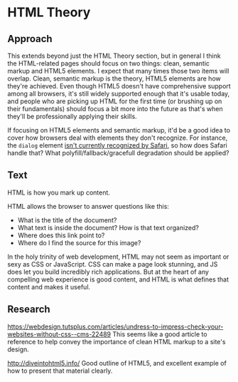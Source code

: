
# HTML Theory

## Approach

This extends beyond just the HTML Theory section, but in general I think the HTML-related pages should focus on two things: clean, semantic markup and HTML5 elements. I expect that many times those two items will overlap. Clean, semantic markup is the theory, HTML5 elements are how they're achieved. Even though HTML5 doesn't have comprehensive support among all browsers, it's still widely supported enough that it's usable today, and people who are picking up HTML for the first time (or brushing up on their fundamentals) should focus a bit more into the future as that's when they'll be professionally applying their skills.

If focusing on HTML5 elements and semantic markup, it'd be a good idea to cover how browsers deal with elements they don't recognize. For instance, the `dialog` element [isn't currently recognized by Safari](https://webdesign.tutsplus.com/tutorials/native-popups-and-modals-with-the-html5-dialog-element--cms-23876), so how does Safari handle that? What polyfill/fallback/gracefull degradation should be applied?

## Text

HTML is how you mark up content.

HTML allows the browser to answer questions like this:
* What is the title of the document?
* What text is inside the document? How is that text organized?
* Where does this link point to?
* Where do I find the source for this image?

In the holy trinity of web development, HTML may not seem as important or sexy as CSS or JavaScript. CSS can make a page look stunning, and JS does let you build incredibly rich applications. But at the heart of any compelling web experience is good content, and HTML is what defines that content and makes it useful.

## Research

https://webdesign.tutsplus.com/articles/undress-to-impress-check-your-websites-without-css--cms-22489
This seems like a good article to reference to help convey the importance of clean HTML markup to a site's design.

http://diveintohtml5.info/
Good outline of HTML5, and excellent example of how to present that material clearly.

